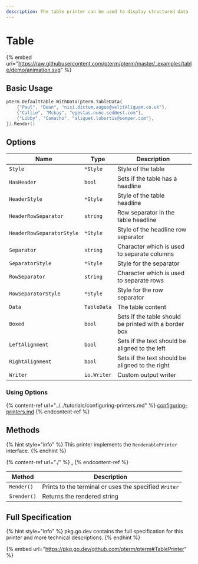 ```yaml
---
description: The table printer can be used to display structured data
---
```


# Table

{% embed url="https://raw.githubusercontent.com/pterm/pterm/master/_examples/table/demo/animation.svg" %}

## Basic Usage

```go
pterm.DefaultTable.WithData(pterm.TableData{
    {"Paul", "Dean", "nisi.dictum.augue@velitAliquam.co.uk"},
    {"Callie", "Mckay", "egestas.nunc.sed@est.com"},
    {"Libby", "Camacho", "aliquet.lobortis@semper.com"},
}).Render()
```

## Options

| Name                      | Type        | Description                                           |
| ------------------------- | ----------- | ----------------------------------------------------- |
| `Style`                   | `*Style`    | Style of the table                                    |
| `HasHeader`               | `bool`      | Sets if the table has a headline                      |
| `HeaderStyle`             | `*Style`    | Style of the table headline                           |
| `HeaderRowSeparator`      | `string`    | Row separator in the table headline                   |
| `HeaderRowSeparatorStyle` | `*Style`    | Style of the headline row separator                   |
| `Separator`               | `string`    | Character which is used to separate columns           |
| `SeparatorStyle`          | `*Style`    | Style for the separator                               |
| `RowSeparator`            | `string`    | Character which is used to separate rows              |
| `RowSeparatorStyle`       | `*Style`    | Style for the row separator                           |
| `Data`                    | `TableData` | The table content                                     |
| `Boxed`                   | `bool`      | Sets if the table should be printed with a border box |
| `LeftAlignment`           | `bool`      | Sets if the text should be aligned to the left        |
| `RightAlignment`          | `bool`      | Sets if the text should be aligned to the right       |
| `Writer`                  | `io.Writer` | Custom output writer                                  |

### Using Options

{% content-ref url="../../tutorials/configuring-printers.md" %}
[configuring-printers.md](../../tutorials/configuring-printers.md)
{% endcontent-ref %}

## Methods

{% hint style="info" %}
This printer implements the `RenderablePrinter` interface.
{% endhint %}

{% content-ref url="./" %}
[.](./)
{% endcontent-ref %}

| Method      | Description                                           |
| ----------- | ----------------------------------------------------- |
| `Render()`  | Prints to the terminal or uses the specified `Writer` |
| `Srender()` | Returns the rendered string                           |

## Full Specification

{% hint style="info" %}
pkg.go.dev contains the full specification for this printer and more technical descriptions.
{% endhint %}

{% embed url="https://pkg.go.dev/github.com/pterm/pterm#TablePrinter" %}
